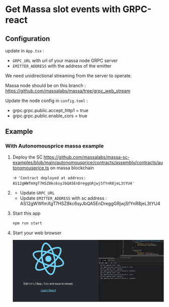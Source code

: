 # Get Massa slot events with GRPC-react

## Configuration

update in `App.tsx` :

- `GRPC_URL` with url of your massa node GRPC server
- `EMITTER_ADDRESS` with the address of the emitter

We need unidirectional streaming from the server to operate.

Massa node should be on this branch : <https://github.com/massalabs/massa/tree/grpc_web_stream>

Update the node config in `config.toml` :

- grpc.grpc.public.accept_http1 = true
- grpc.grpc.public.enable_cors = true

## Example

### With Autonomousprice massa example

1. Deploy the SC <https://github.com/massalabs/massa-sc-examples/blob/main/autonomousprice/contracts/assembly/contracts/autonomousprice.ts> on massa blockchain

    -> `'Contract deployed at address: AS12gWWfmXgT7HSZ8kc6syJbQA5EnDreggGRjwjSfYnR8jeL3tYU4'`
2.
    - Update `GRPC_URL`
    - Update `EMITTER_ADDRESS` with sc address : AS12gWWfmXgT7HSZ8kc6syJbQA5EnDreggGRjwjSfYnR8jeL3tYU4
3. Start this app

    ```sh
    npm run start
    ```

4. Start your web browser

    ![Alt text](image.png)

